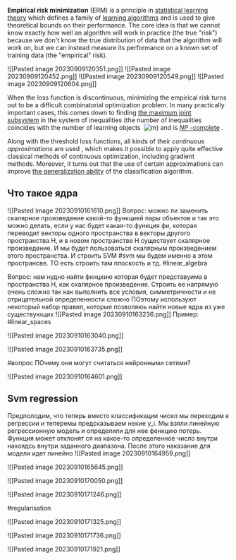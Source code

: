**Empirical risk minimization** (ERM) is a principle in [statistical learning theory](https://en.wikipedia.org/wiki/Statistical_learning_theory "Statistical learning theory") which defines a family of [learning algorithms](https://en.wikipedia.org/wiki/Machine_learning "Machine learning") and is used to give theoretical bounds on their performance. The core idea is that we cannot know exactly how well an algorithm will work in practice (the true "risk") because we don't know the true distribution of data that the algorithm will work on, but we can instead measure its performance on a known set of training data (the "empirical" risk).

![[Pasted image 20230909120351.png]]
![[Pasted image 20230909120452.png]]
![[Pasted image 20230909120549.png]]
![[Pasted image 20230909120604.png]]

When the loss function is discontinuous, minimizing the empirical risk turns out to be a difficult combinatorial optimization problem. In many practically important cases, this comes down to finding [the maximum joint subsystem](http://www.machinelearning.ru/wiki/index.php?title=%D0%9C%D0%B0%D0%BA%D1%81%D0%B8%D0%BC%D0%B0%D0%BB%D1%8C%D0%BD%D0%B0%D1%8F_%D1%81%D0%BE%D0%B2%D0%BC%D0%B5%D1%81%D1%82%D0%BD%D0%B0%D1%8F_%D0%BF%D0%BE%D0%B4%D1%81%D0%B8%D1%81%D1%82%D0%B5%D0%BC%D0%B0 "Maximum Collaborative Subsystem") in the system of inequalities (the number of inequalities coincides with the number of learning objects  ![m](http://www.machinelearning.ru/mimetex/?m)) and is [_NP_ -complete](http://www.machinelearning.ru/wiki/index.php?title=NP-%D0%BF%D0%BE%D0%BB%D0%BD%D0%B0%D1%8F_%D0%B7%D0%B0%D0%B4%D0%B0%D1%87%D0%B0&action=edit "NP-complete problem") .

Along with the threshold loss functions, all kinds of their _continuous approximations_ are used , which makes it possible to apply quite effective classical methods of continuous optimization, including gradient methods. Moreover, it turns out that the use of certain approximations can improve [the generalization ability](http://www.machinelearning.ru/wiki/index.php?title=%D0%9E%D0%B1%D0%BE%D0%B1%D1%89%D0%B0%D1%8E%D1%89%D0%B0%D1%8F_%D1%81%D0%BF%D0%BE%D1%81%D0%BE%D0%B1%D0%BD%D0%BE%D1%81%D1%82%D1%8C "Generalization ability") of the classification algorithm.
## Что такое ядра

![[Pasted image 20230910161610.png]]
Вопрос: можно ли заменить скалярное произведение какой-то функцией  пары объектов и так это можно делать, если у нас будет какая-то функция фи, которая переводит векторы одного пространства в векторы другого пространства Н, и в новом пространстве Н существует скалярное произведение. И мы будет пользоваться скалярным произведением этого пространства. И строить SVM #svm мы будем именно а этом пространсве. ТО есть строить там плоскость и тд.
#linear_algebra 

Вопрос: нам нудно найти фкнцкию которая будет представуима в пространства H, как скалярное произведение. Строить ее напрямую очень сложно так как выполнить все условия, симметричности и не отрицательной определенности сложно
ПОэтому используют некоторый набор правил, которые позволяюь найти новые ядра из уже существующих
![[Pasted image 20230910163236.png]]
Пример:
#linear_spaces

![[Pasted image 20230910163040.png]]

![[Pasted image 20230910163735.png]]

#вопрос ПОчему они могут считаться нейронными сетями?

![[Pasted image 20230910164601.png]]

## Svm regression
Предполодим, что теперь вместо классификации чисел мы переходим к регрессии и теперемы предсказываем некие y_i.
Мы взяли линейную регрессионную модель и определили для нее фенкцию потерь. Функция может отклонят ся на какое-то определенное число внутри нахоядсь внутри заданного диапазона. После этого наказание для модели идет линейно
![[Pasted image 20230910164959.png]]

![[Pasted image 20230910165645.png]] 

![[Pasted image 20230910170050.png]]

![[Pasted image 20230910171246.png]]

#regularisation 

![[Pasted image 20230910171325.png]]

![[Pasted image 20230910171736.png]]

![[Pasted image 20230910171921.png]]